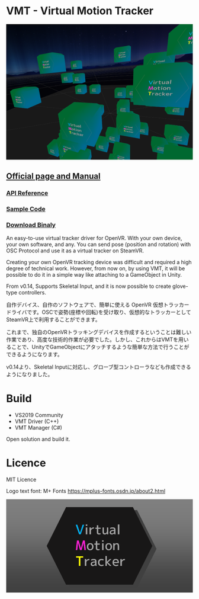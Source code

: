 # VMT - Virtual Motion Tracker
![](docs/vmt_vr.png)
## [Official page and Manual](https://gpsnmeajp.github.io/VirtualMotionTrackerDocument/)
### [API Reference](https://gpsnmeajp.github.io/VirtualMotionTrackerDocument/api/)
### [Sample Code](https://gpsnmeajp.github.io/VirtualMotionTrackerDocument/sample/)
### [Download Binaly](https://gpsnmeajp.github.io/VirtualMotionTrackerDocument/download/)

An easy-to-use virtual tracker driver for OpenVR. With your own device, your own software, and any.
You can send pose (position and rotation) with OSC Protocol and use it as a virtual tracker on SteamVR.

Creating your own OpenVR tracking device was difficult and required a high degree of technical work. 
However, from now on, by using VMT, it will be possible to do it in a simple way like attaching to a GameObject in Unity.   

From v0.14, Supports Skeletal Input, and it is now possible to create glove-type controllers.

自作デバイス、自作のソフトウェアで、簡単に使える OpenVR 仮想トラッカードライバです。OSCで姿勢(座標や回転)を受け取り、仮想的なトラッカーとしてSteamVR上で利用することができます。  

これまで、独自のOpenVRトラッキングデバイスを作成するということは難しい作業であり、高度な技術的作業が必要でした。しかし、これからはVMTを用いることで、UnityでGameObjectにアタッチするような簡単な方法で行うことができるようになります。  

v0.14より、Skeletal Inputに対応し、グローブ型コントローラなども作成できるようになりました。

# Build

+ VS2019 Community
+ VMT Driver (C++) 
+ VMT Manager (C#)

Open solution and build it.


# Licence
MIT Licence

Logo text font: M+ Fonts https://mplus-fonts.osdn.jp/about2.html

![](docs/VMTlogo.png)
